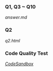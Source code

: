### Q1, Q3 ~ Q10
*answer.md*

### Q2
*q2.html*

### Code Quality Test
[*CodeSandbox*](<https://codesandbox.io/p/devbox/task-management-forked-43sxgr?embed=1>)